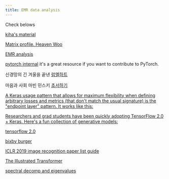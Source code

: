 ```yaml
---
title: EMR data analysis
---
```


Check belows

[kiha's material](https://seoulai.slack.com/files/UHYUMSZ9R/FJMES81FB/probablistic_programming_-_disease_prediction_20190519.pdf)

[Matrix profile. Heaven Woo](https://seoulai.slack.com/files/UFAKQKQ6T/FJUARSGG7/03_matrix_profile_for_mdml_journal_club.pdf)

[EMR analysis](https://tidyverse-korea.github.io/r-meetup-x-presser/data/EMR_Analysis_Python_190515.pdf)

[pytorch internal](http://blog.ezyang.com/2019/05/pytorch-internals/)
it's a great resource if you want to contribute to PyTorch.

신경망의 긴 겨울을 끝낸 [럼멜하트](https://brunch.co.kr/@hvnpoet/70)

마음과 사회 마빈 민스키 [초서하기](https://brunch.co.kr/@minnation/888)

[A Keras usage pattern that allows for maximum flexibility when defining arbitrary losses and metrics (that don't match the usual signature) is the "endpoint layer" pattern. It works like this: ](https://twitter.com/fchollet/status/1128407332520546305?s=03)


[Researchers and grad students have been quickly adopting TensorFlow 2.0 + Keras. Here's a fun collection of generative models:](https://twitter.com/fchollet/status/1128416500375642112?s=03)



[tensorflow 2.0](https://www.facebook.com/groups/TensorFlowKR/permalink/898495620491497?sfns=mo)



[bixby burger](https://bixbydev.gitbook.io/codelabs/)


[ICLR 2019 image recognition paper list guide](https://hoya012.github.io/blog/ICLR-image-recognition-paper-guide/)


[The Illustrated Transformer](http://jalammar.github.io/illustrated-transformer/)


[spectral decomp and eigenvalues](https://twitter.com/ericjang11/status/1124782878309507072?s=11)























